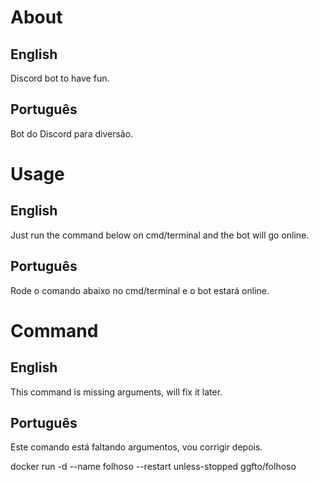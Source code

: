 # About
## English
Discord bot to have fun.

## Português
Bot do Discord para diversão.

# Usage

## English
Just run the command below on cmd/terminal and the bot will go online.

## Português
Rode o comando abaixo no cmd/terminal e o bot estará online.

# Command
## English
This command is missing arguments, will fix it later.
## Português
Este comando está faltando argumentos, vou corrigir depois.

docker run -d --name folhoso --restart unless-stopped ggfto/folhoso
